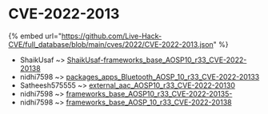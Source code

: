 # CVE-2022-2013
{% embed url="https://github.com/Live-Hack-CVE/full_database/blob/main/cves/2022/CVE-2022-2013.json" %}

* ShaikUsaf ~> [ShaikUsaf-frameworks_base_AOSP10_r33_CVE-2022-20138](https://www.alice-snow.ru/2022/database/cve-2022-2013/shaikusaf-frameworks_base_aosp10_r33_cve-2022-20138-shaikusaf)
* nidhi7598 ~> [packages_apps_Bluetooth_AOSP_10_r33_CVE-2022-20133](https://www.alice-snow.ru/2022/database/cve-2022-2013/packages_apps_bluetooth_aosp_10_r33_cve-2022-20133-nidhi7598)
* Satheesh575555 ~> [external_aac_AOSP10_r33_CVE-2022-20130](https://www.alice-snow.ru/2022/database/cve-2022-2013/external_aac_aosp10_r33_cve-2022-20130-satheesh575555)
* nidhi7598 ~> [frameworks_base_AOSP10_r33_CVE-2022-20135-](https://www.alice-snow.ru/2022/database/cve-2022-2013/frameworks_base_aosp10_r33_cve-2022-20135--nidhi7598)
* nidhi7598 ~> [frameworks_base_AOSP_10_r33_CVE-2022-20138](https://www.alice-snow.ru/2022/database/cve-2022-2013/frameworks_base_aosp_10_r33_cve-2022-20138-nidhi7598)